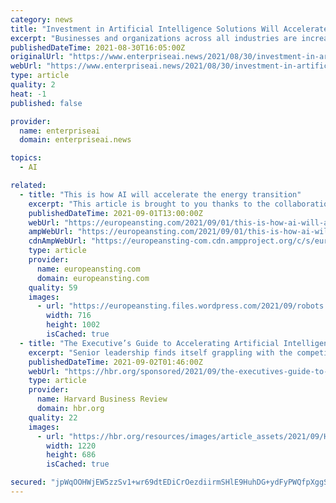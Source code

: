 ```yaml
---
category: news
title: "Investment in Artificial Intelligence Solutions Will Accelerate According to a New IDC Spending Guide"
excerpt: "Businesses and organizations across all industries are increasing their investment in artificial intelligence (AI) to"
publishedDateTime: 2021-08-30T16:05:00Z
originalUrl: "https://www.enterpriseai.news/2021/08/30/investment-in-artificial-intelligence-solutions-will-accelerate-according-to-a-new-idc-spending-guide/"
webUrl: "https://www.enterpriseai.news/2021/08/30/investment-in-artificial-intelligence-solutions-will-accelerate-according-to-a-new-idc-spending-guide/"
type: article
quality: 2
heat: -1
published: false

provider:
  name: enterpriseai
  domain: enterpriseai.news

topics:
  - AI

related:
  - title: "This is how AI will accelerate the energy transition"
    excerpt: "This article is brought to you thanks to the collaboration of The European Sting with the World Economic Forum. Author: Espen Mehlum, Head of Energy,Materials"
    publishedDateTime: 2021-09-01T13:00:00Z
    webUrl: "https://europeansting.com/2021/09/01/this-is-how-ai-will-accelerate-the-energy-transition/"
    ampWebUrl: "https://europeansting.com/2021/09/01/this-is-how-ai-will-accelerate-the-energy-transition/amp/"
    cdnAmpWebUrl: "https://europeansting-com.cdn.ampproject.org/c/s/europeansting.com/2021/09/01/this-is-how-ai-will-accelerate-the-energy-transition/amp/"
    type: article
    provider:
      name: europeansting.com
      domain: europeansting.com
    quality: 59
    images:
      - url: "https://europeansting.files.wordpress.com/2021/09/robots.jpeg"
        width: 716
        height: 1002
        isCached: true
  - title: "The Executive’s Guide to Accelerating Artificial Intelligence and Data Innovation with Synthetic Data"
    excerpt: "Senior leadership finds itself grappling with the competing demands of operating in an increasingly digital world. This digital environment requires use of sophisticated technologies like artificial intelligence (AI),"
    publishedDateTime: 2021-09-02T01:46:00Z
    webUrl: "https://hbr.org/sponsored/2021/09/the-executives-guide-to-accelerating-artificial-intelligence-and-data-innovation-with-synthetic-data"
    type: article
    provider:
      name: Harvard Business Review
      domain: hbr.org
    quality: 22
    images:
      - url: "https://hbr.org/resources/images/article_assets/2021/09/HBRAS_CRE2072_thumb.png"
        width: 1220
        height: 686
        isCached: true

secured: "jpWqOOHWjEW5zzSv1+wr69dtEDiCrOezdiirmSHlE9HuhDG+ydFyPWQfpXggS88VVsItPxO5oPhvP1MZIQG/48CmrsXDb391zKqdayYFVpjwA7f+gq73qvvI2q/iQrwz1b6NT1pv2302rB9/CUhFcSUCHICQ9aqQIn95qfNgb9kT6r01Ul6Wc9M/zyAp0VPGJN+Q75JvTVMUTsVyE2z115IFffDwsx5qmIZ4uspuLgdKY5mNc1WpyC29fdzCVR4MlhhoyBqx8Vju4AsGYi/X0EvH0ONNtmFldh3vhGlrDZt6XgV/+LWkCziKAn3iAAzcR3gSAzHF1Oe+Jm6991EtjJ40M6woPQpJstX1yZyNNpM=;L+dVm3LltmYpcXORsyOCVw=="
---
```


